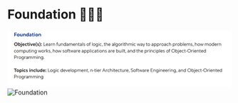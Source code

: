 # Foundation 👨🏻‍💻
 

<img  alt="Foundation" src="Foundation/img/foundation.jpeg"/>

<img  alt="Foundation" src="img/Foundation/foundation.jpeg"/>
